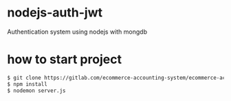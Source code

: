 # nodejs-auth-jwt
Authentication system using nodejs with mongdb

# how to start project
```sh
$ git clone https://gitlab.com/ecommerce-accounting-system/ecommerce-accounting-api.git
$ npm install
$ nodemon server.js
```